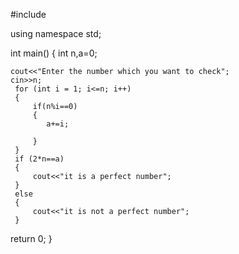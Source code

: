#include<iostream>

using namespace std;

int main()
{
    int n,a=0;

    cout<<"Enter the number which you want to check";
    cin>>n;
     for (int i = 1; i<=n; i++)
     {
         if(n%i==0)
         {
            a+=i;
             
         }
     }
     if (2*n==a)
     {
         cout<<"it is a perfect number";
     }
     else
     {
         cout<<"it is not a perfect number";
     }
  return 0;
}

